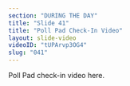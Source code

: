 ```yaml
---
section: "DURING THE DAY"
title: "Slide 41"
title: "Poll Pad Check-In Video"
layout: slide-video
videoID: "tUPArvp3OG4"
slug: "041"
---
```


Poll Pad check-in video here.

